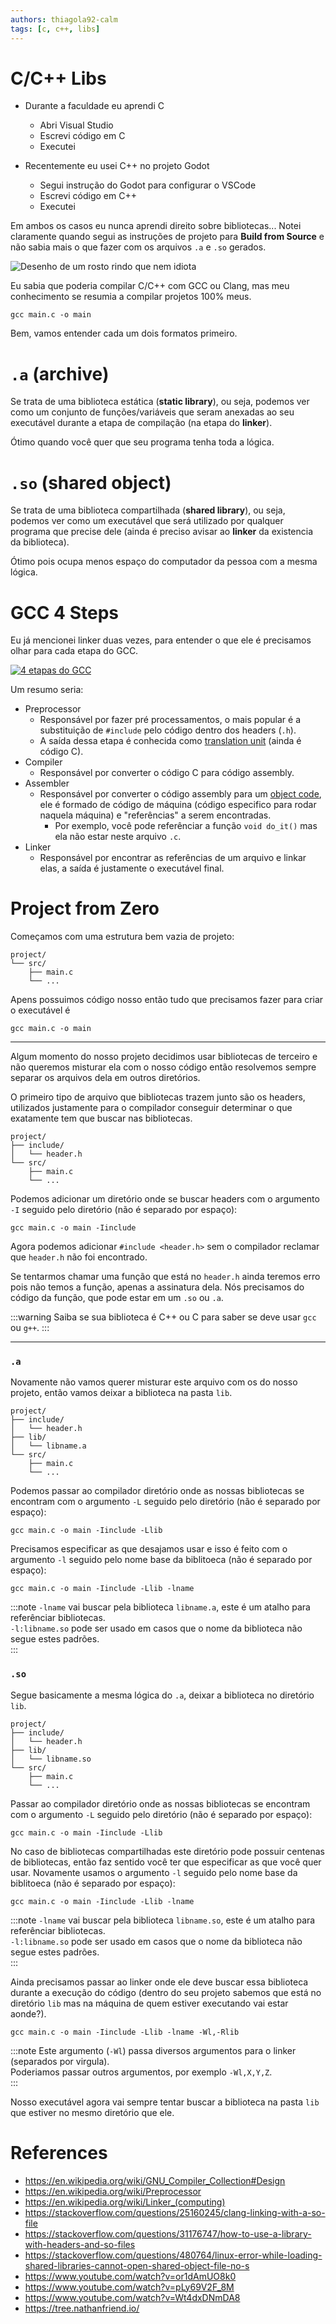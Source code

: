 ```yaml
---
authors: thiagola92-calm
tags: [c, c++, libs]
---
```


# C/C++ Libs

- Durante a faculdade eu aprendi C
    - Abri Visual Studio
    - Escrevi código em C
    - Executei

- Recentemente eu usei C++ no projeto Godot
    - Segui instrução do Godot para configurar o VSCode
    - Escrevi código em C++
    - Executei

Em ambos os casos eu nunca aprendi direito sobre bibliotecas... Notei claramente quando segui as instruções de projeto para **Build from Source** e não sabia mais o que fazer com os arquivos `.a` e `.so` gerados.  

![Desenho de um rosto rindo que nem idiota](./stupid_laughting_face.svg)

Eu sabia que poderia compilar C/C++ com GCC ou Clang, mas meu conhecimento se resumia a compilar projetos 100% meus.  

```
gcc main.c -o main
```

Bem, vamos entender cada um dois formatos primeiro.

# `.a` (archive)

Se trata de uma biblioteca estática (**static library**), ou seja, podemos ver como um conjunto de funções/variáveis que seram anexadas ao seu executável durante a etapa de compilação (na etapa do **linker**).  

Ótimo quando você quer que seu programa tenha toda a lógica.  

# `.so` (shared object)

Se trata de uma biblioteca compartilhada (**shared library**), ou seja, podemos ver como um executável que será utilizado por qualquer programa que precise dele (ainda é preciso avisar ao **linker** da existencia da biblioteca).  

Ótimo pois ocupa menos espaço do computador da pessoa com a mesma lógica.  

# GCC 4 Steps

Eu já mencionei linker duas vezes, para entender o que ele é precisamos olhar para cada etapa do GCC.  

[![4 etapas do GCC](./big_steps.svg)](./big_steps.svg)  

Um resumo seria:

- Preprocessor
    - Responsável por fazer pré processamentos, o mais popular é a substituição de `#include` pelo código dentro dos headers (`.h`).
    - A saída dessa etapa é conhecida como [translation unit](https://en.wikipedia.org/wiki/Translation_unit_%28programming%29) (ainda é código C).
- Compiler
    - Responsável por converter o código C para código assembly.
- Assembler
    - Responsável por converter o código assembly para um [object code](https://en.wikipedia.org/wiki/Object_code), ele é formado de código de máquina (código especifico para rodar naquela máquina) e "referências" a serem encontradas.
        - Por exemplo, você pode referênciar a função `void do_it()` mas ela não estar neste arquivo `.c`.
- Linker
    - Responsável por encontrar as referências de um arquivo e linkar elas, a saída é justamente o executável final.

# Project from Zero

Começamos com uma estrutura bem vazia de projeto:  

```
project/
└── src/
    ├── main.c
    └── ...
```

Apens possuimos código nosso então tudo que precisamos fazer para criar o executável é  

```
gcc main.c -o main
``` 

---

Algum momento do nosso projeto decidimos usar bibliotecas de terceiro e não queremos misturar ela com o nosso código então resolvemos sempre separar os arquivos dela em outros diretórios.  

O primeiro tipo de arquivo que bibliotecas trazem junto são os headers, utilizados justamente para o compilador conseguir determinar o que exatamente tem que buscar nas bibliotecas.  

```
project/
├── include/
│   └── header.h
└── src/
    ├── main.c
    └── ...
```
 
Podemos adicionar um diretório onde se buscar headers com o argumento `-I` seguido pelo diretório (não é separado por espaço):  

```
gcc main.c -o main -Iinclude
```

Agora podemos adicionar `#include <header.h>` sem o compilador reclamar que `header.h` não foi encontrado.  

Se tentarmos chamar uma função que está no `header.h` ainda teremos erro pois não temos a função, apenas a assinatura dela. Nós precisamos do código da função, que pode estar em um `.so` ou `.a`.  

:::warning
Saiba se sua biblioteca é C++ ou C para saber se deve usar `gcc` ou `g++`.
:::

---

### `.a`

Novamente não vamos querer misturar este arquivo com os do nosso projeto, então vamos deixar a biblioteca na pasta `lib`.  

```
project/
├── include/
│   └── header.h
├── lib/
│   └── libname.a
└── src/
    ├── main.c
    └── ...
```

Podemos passar ao compilador diretório onde as nossas bibliotecas se encontram com o argumento `-L` seguido pelo diretório (não é separado por espaço):  

```
gcc main.c -o main -Iinclude -Llib
```

Precisamos especificar as que desajamos usar e isso é feito com o argumento `-l` seguido pelo nome base da biblitoeca (não é separado por espaço):  

```
gcc main.c -o main -Iinclude -Llib -lname
```

:::note
`-lname` vai buscar pela biblioteca `libname.a`, este é um atalho para referênciar bibliotecas.  
`-l:libname.so` pode ser usado em casos que o nome da biblioteca não segue estes padrões.  
:::

### `.so`

Segue basicamente a mesma lógica do `.a`, deixar a biblioteca no diretório `lib`.  

```
project/
├── include/
│   └── header.h
├── lib/
│   └── libname.so
└── src/
    ├── main.c
    └── ...
```

Passar ao compilador diretório onde as nossas bibliotecas se encontram com o argumento `-L` seguido pelo diretório (não é separado por espaço):  

```
gcc main.c -o main -Iinclude -Llib
```

No caso de bibliotecas compartilhadas este diretório pode possuir centenas de bibliotecas, então faz sentido você ter que especificar as que você quer usar. Novamente usamos o argumento `-l` seguido pelo nome base da biblitoeca (não é separado por espaço):  

```
gcc main.c -o main -Iinclude -Llib -lname
```

:::note
`-lname` vai buscar pela biblioteca `libname.so`, este é um atalho para referênciar bibliotecas.  
`-l:libname.so` pode ser usado em casos que o nome da biblioteca não segue estes padrões.  
:::

Ainda precisamos passar ao linker onde ele deve buscar essa biblioteca durante a execução do código (dentro do seu projeto sabemos que está no diretório `lib` mas na máquina de quem estiver executando vai estar aonde?).  

```
gcc main.c -o main -Iinclude -Llib -lname -Wl,-Rlib
```

:::note
Este argumento (`-Wl`) passa diversos argumentos para o linker (separados por virgula).  
Poderiamos passar outros argumentos, por exemplo `-Wl,X,Y,Z`.  
:::

Nosso executável agora vai sempre tentar buscar a biblioteca na pasta `lib` que estiver no mesmo diretório que ele.  

# References
- https://en.wikipedia.org/wiki/GNU_Compiler_Collection#Design  
- https://en.wikipedia.org/wiki/Preprocessor  
- https://en.wikipedia.org/wiki/Linker_(computing)  
- https://stackoverflow.com/questions/25160245/clang-linking-with-a-so-file  
- https://stackoverflow.com/questions/31176747/how-to-use-a-library-with-headers-and-so-files  
- https://stackoverflow.com/questions/480764/linux-error-while-loading-shared-libraries-cannot-open-shared-object-file-no-s  
- https://www.youtube.com/watch?v=or1dAmUO8k0  
- https://www.youtube.com/watch?v=pLy69V2F_8M  
- https://www.youtube.com/watch?v=Wt4dxDNmDA8  
- https://tree.nathanfriend.io/  